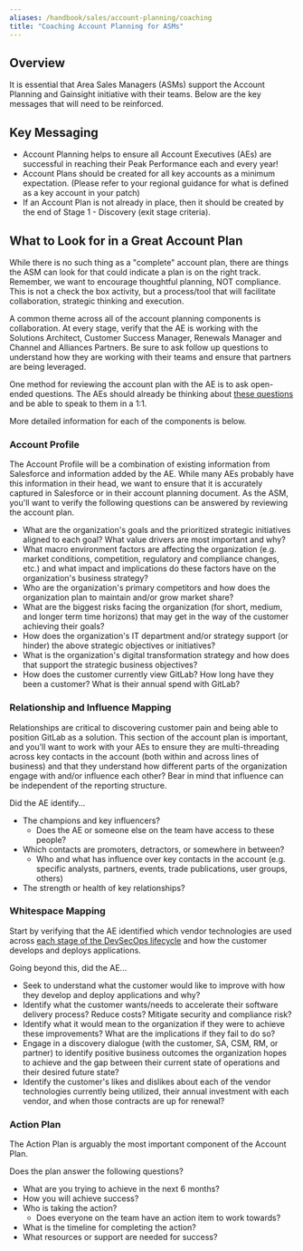 ```yaml
---
aliases: /handbook/sales/account-planning/coaching
title: "Coaching Account Planning for ASMs"
---
```








## Overview

It is essential that Area Sales Managers (ASMs) support the Account Planning and Gainsight initiative with their teams. Below are the key messages that will need to be reinforced.

## Key Messaging

- Account Planning helps to ensure all Account Executives (AEs) are successful in reaching their Peak Performance each and every year!
- Account Plans should be created for all key accounts as a minimum expectation.  (Please refer to your regional guidance for what is defined as a key account in your patch)
- If an Account Plan is not already in place, then it should be created by the end of Stage 1 - Discovery (exit stage criteria).

## What to Look for in a Great Account Plan

While there is no such thing as a "complete" account plan, there are things the ASM can look for that could indicate a plan is on the right track. Remember, we want to encourage thoughtful planning, NOT compliance. This is not a check the box activity, but a process/tool that will facilitate collaboration, strategic thinking and execution.

A common theme across all of the account planning components is collaboration. At every stage, verify that the AE is working with the Solutions Architect, Customer Success Manager, Renewals Manager and Channel and Alliances Partners. Be sure to ask follow up questions to understand how they are working with their teams and ensure that partners are being leveraged.

One method for reviewing the account plan with the AE is to ask open-ended questions. The AEs should already be thinking about [these questions](/handbook/sales/account-planning/#account-profile) and be able to speak to them in a 1:1.

More detailed information for each of the components is below.

### Account Profile

The Account Profile will be a combination of existing information from Salesforce and information added by the AE. While many AEs probably have this information in their head, we want to ensure that it is accurately captured in Salesforce or in their account planning document. As the ASM, you'll want to verify the following questions can be answered by reviewing the account plan.

- What are the organization's goals and the prioritized strategic initiatives aligned to each goal? What value drivers are most important and why?
- What macro environment factors are affecting the organization (e.g. market conditions, competition, regulatory and compliance changes, etc.) and what impact and implications do these factors have on the organization's business strategy?
- Who are the organization's primary competitors and how does the organization plan to maintain and/or grow market share?
- What are the biggest risks facing the organization (for short, medium, and longer term time horizons) that may get in the way of the customer achieving their goals?
- How does the organization's IT department and/or strategy support (or hinder) the above strategic objectives or initiatives?
- What is the organization's digital transformation strategy and how does that support the strategic business objectives?
- How does the customer currently view GitLab? How long have they been a customer? What is their annual spend with GitLab?

### Relationship and Influence Mapping

Relationships are critical to discovering customer pain and being able to position GitLab as a solution. This section of the account plan is important, and you'll want to work with your AEs to ensure they are multi-threading across key contacts in the account (both within and across lines of business) and that they understand how different parts of the organization engage with and/or influence each other? Bear in mind that influence can be independent of the reporting structure.

Did the AE identify...

- The champions and key influencers?
  - Does the AE or someone else on the team have access to these people?
- Which contacts are promoters, detractors, or somewhere in between?
  - Who and what has influence over key contacts in the account (e.g. specific analysts, partners, events, trade publications, user groups, others)
- The strength or health of key relationships?

### Whitespace Mapping

Start by verifying that the AE identified which vendor technologies are used across [each stage of the DevSecOps lifecycle](https://about.gitlab.com/stages-devops-lifecycle/) and how the customer develops and deploys applications.

Going beyond this, did the AE...

- Seek to understand what the customer would like to improve with how they develop and deploy applications and why?
- Identify what the customer wants/needs to accelerate their software delivery process? Reduce costs? Mitigate security and compliance risk?
- Identify what it would mean to the organization if they were to achieve these improvements? What are the implications if they fail to do so?
- Engage in a discovery dialogue (with the customer, SA, CSM, RM, or partner) to identify positive business outcomes the organization hopes to achieve and the gap between their current state of operations and their desired future state?
- Identify the customer's likes and dislikes about each of the vendor technologies currently being utilized, their annual investment with each vendor, and when those contracts are up for renewal?

### Action Plan

The Action Plan is arguably the most important component of the Account Plan.

Does the plan answer the following questions?

- What are you trying to achieve in the next 6 months?
- How you will achieve success?
- Who is taking the action?
  - Does everyone on the team have an action item to work towards?
- What is the timeline for completing the action?
- What resources or support are needed for success?
